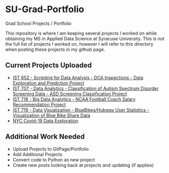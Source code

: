 # SU-Grad-Portfolio
Grad School Projects / Portfolio

This repository is where I am keeping several projects I worked on while obtaining my MS in Applied Data Science at Syracuse University. This is not the full list of projects I worked on, however I will refer to this directory when posting these projects in my github page.
<br>

## Current Projects Uploaded
- [IST 652 - Scripting for Data Analysis - DCA Inspections - Data Exploration and Prediction Project](https://github.com/frnunez/SU-Grad-Portfolio/tree/master/IST%20652%20-%20Scripting%20for%20Data%20Analysis%20-%20DCA%20Inspections)
- [IST 707 - Data Analytics - Classification of Autism Spectrum Disorder Screening Data - ASD Screening Classification Project](https://github.com/frnunez/SU-Grad-Portfolio/tree/master/IST%20707%20-%20Data%20Analytics%20-%20Classification%20of%20ASD%20Screening%20Data)
- [IST 718 - Big Data Analytics - NCAA Football Coach Salary Recommendation Project](https://github.com/frnunez/SU-Grad-Portfolio/tree/master/IST%20718%20-%20Big%20Data%20Analytics)
- [IST 719 - Data Visualization - BlueBikes/Hubway User Statistics - Visualization of Blue Bike Share Data](https://github.com/frnunez/SU-Grad-Portfolio/tree/master/IST%20719%20-%20Data%20Visualization%20-%20Hubway%20Challenge%20Dataset%20Poster%20Design)
- [NYC Covid-19 Data Exploration](https://github.com/frnunez/SU-Grad-Portfolio/tree/master/NYC%20Covid-19%20Data%20Exploration)


## Additional Work Needed
- Upload Projects to GitPage/Portfolio
- Add Additional Projects
- Convert code to Python as new project
- Create new posts looking back at projects and updating (if applies)

